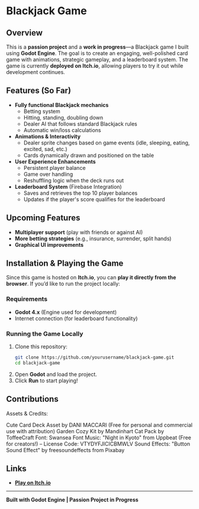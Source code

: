 # Blackjack Game

## Overview
This is a **passion project** and a **work in progress**—a Blackjack game I built using **Godot Engine**. The goal is to create an engaging, well-polished card game with animations, strategic gameplay, and a leaderboard system. The game is currently **deployed on Itch.io**, allowing players to try it out while development continues.

## Features (So Far)
- **Fully functional Blackjack mechanics**
  - Betting system
  - Hitting, standing, doubling down
  - Dealer AI that follows standard Blackjack rules
  - Automatic win/loss calculations
- **Animations & Interactivity**
  - Dealer sprite changes based on game events (idle, sleeping, eating, excited, sad, etc.)
  - Cards dynamically drawn and positioned on the table
- **User Experience Enhancements**
  - Persistent player balance
  - Game over handling
  - Reshuffling logic when the deck runs out
- **Leaderboard System** (Firebase Integration)
  - Saves and retrieves the top 10 player balances
  - Updates if the player's score qualifies for the leaderboard

## Upcoming Features
- **Multiplayer support** (play with friends or against AI)
- **More betting strategies** (e.g., insurance, surrender, split hands)
- **Graphical UI improvements**

## Installation & Playing the Game
Since this game is hosted on **Itch.io**, you can **play it directly from the browser**. If you’d like to run the project locally:

### Requirements
- **Godot 4.x** (Engine used for development)
- Internet connection (for leaderboard functionality)

### Running the Game Locally
1. Clone this repository:
   ```sh
   git clone https://github.com/yourusername/blackjack-game.git
   cd blackjack-game
   ```
2. Open **Godot** and load the project.
3. Click **Run** to start playing!

## Contributions
Assets & Credits:

Cute Card Deck Asset by DANI MACCARI (Free for personal and commercial use with attribution)
Garden Cozy Kit by Mandinhart
Cat Pack by ToffeeCraft
Font: Swansea Font
Music: "Night in Kyoto" from Uppbeat (Free for creators!) – License Code: VTYDYFJICICBMWLV
Sound Effects: "Button Sound Effect" by freesoundeffects from Pixabay

## Links
- **[Play on Itch.io](https://yourgame.itch.io/blackjack)**

---
 **Built with Godot Engine | Passion Project in Progress** 

